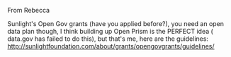 From Rebecca

Sunlight's Open Gov grants (have you applied before?), you need an open
data plan though, I think building up Open Prism is the PERFECT idea (
data.gov has failed to do this), but that's me, here are the guidelines:
http://sunlightfoundation.com/about/grants/opengovgrants/guidelines/

